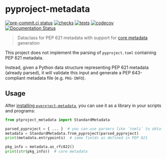 # pyproject-metadata

[![pre-commit.ci status](https://results.pre-commit.ci/badge/github/FFY00/python-pyproject-metadata/main.svg)](https://results.pre-commit.ci/latest/github/FFY00/python-pyproject-metadata/main)
[![checks](https://github.com/FFY00/python-pyproject-metadata/actions/workflows/checks.yml/badge.svg)](https://github.com/FFY00/python-pyproject-metadata/actions/workflows/checks.yml)
[![tests](https://github.com/FFY00/python-pyproject-metadata/actions/workflows/tests.yml/badge.svg)](https://github.com/FFY00/python-pyproject-metadata/actions/workflows/tests.yml)
[![codecov](https://codecov.io/gh/FFY00/python-pyproject-metadata/branch/main/graph/badge.svg?token=9chBjS1lch)](https://codecov.io/gh/FFY00/python-pyproject-metadata)
[![Documentation Status](https://readthedocs.org/projects/pyproject-metadata/badge/?version=latest)](https://pyproject-metadata.readthedocs.io/en/latest/?badge=latest)


> Dataclass for PEP 621 metadata with support for [core metadata] generation

This project does not implement the parsing of `pyproject.toml`
containing PEP 621 metadata.

Instead, given a Python data structure representing PEP 621 metadata (already
parsed), it will validate this input and generate a PEP 643-compliant metadata
file (e.g. `PKG-INFO`).


## Usage

After [installing `pyproject-metadata`](https://pypi.org/project/pyproject-metadata/),
you can use it as a library in your scripts and programs:

```python
from ptproject_metadata import StandardMetadata

parsed_pyproject = { ... }  # you can use parsers like `tomli` to obtain this dict
metadata = StandardMetadata.from_pyproject(parsed_pyproject)
print(metadata.entrypoints)  # same fields as defined in PEP 621

pkg_info = metadata.as_rfc822()
print(str(pkg_info))  # core metadata
```


[core metadata]: https://packaging.python.org/specifications/core-metadata/
